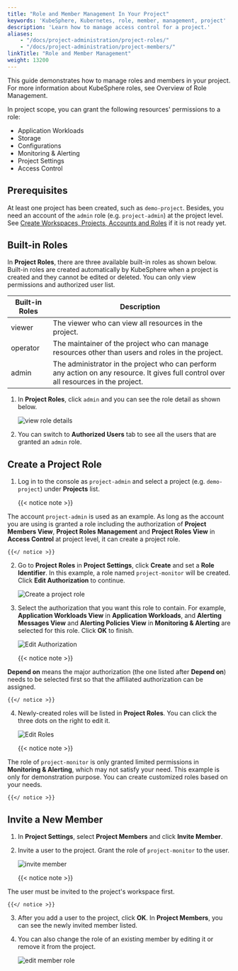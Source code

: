 ```yaml
---
title: "Role and Member Management In Your Project"
keywords: 'KubeSphere, Kubernetes, role, member, management, project'
description: 'Learn how to manage access control for a project.'
aliases: 
    - "/docs/project-administration/project-roles/"
    - "/docs/project-administration/project-members/"
linkTitle: "Role and Member Management"
weight: 13200
---
```


This guide demonstrates how to manage roles and members in your project. For more information about KubeSphere roles, see Overview of Role Management.

In project scope, you can grant the following resources' permissions to a role:

- Application Workloads
- Storage
- Configurations
- Monitoring & Alerting
- Project Settings
- Access Control

## Prerequisites

At least one project has been created, such as `demo-project`. Besides, you need an account of the `admin` role (e.g. `project-admin`) at the project level. See [Create Workspaces, Projects, Accounts and Roles](../../quick-start/create-workspace-and-project/) if it is not ready yet.

## Built-in Roles

In **Project Roles**, there are three available built-in roles as shown below. Built-in roles are created automatically by KubeSphere when a project is created and they cannot be edited or deleted. You can only view permissions and authorized user list.

| Built-in Roles     | Description                                                  |
| ------------------ | ------------------------------------------------------------ |
| viewer | The viewer who can view all resources in the project. |
| operator   | The maintainer of the project who can manage resources other than users and roles in the project. |
| admin     | The administrator in the project who can perform any action on any resource. It gives full control over all resources in the project. |

1. In **Project Roles**, click `admin` and you can see the role detail as shown below.

    ![view role details](/images/docs/project-admin/project_role_detail.png)

2. You can switch to **Authorized Users** tab to see all the users that are granted an `admin` role.

## Create a Project Role

1. Log in to the console as `project-admin` and select a project (e.g. `demo-project`) under **Projects** list.

    {{< notice note >}}

The account `project-admin` is used as an example. As long as the account you are using is granted a role including the authorization of **Project Members View**, **Project Roles Management** and **Project Roles View** in **Access Control** at project level, it can create a project role.

    {{</ notice >}}

2. Go to **Project Roles** in **Project Settings**, click **Create** and set a **Role Identifier**. In this example, a role named `project-monitor` will be created. Click **Edit Authorization** to continue.

    ![Create a project role](/images/docs/project-admin/project_role_create_step1.png)

3. Select the authorization that you want this role to contain. For example, **Application Workloads View** in **Application Workloads**, and **Alerting Messages View** and **Alerting Policies View** in **Monitoring & Alerting** are selected for this role. Click **OK** to finish.

    ![Edit Authorization](/images/docs/project-admin/project_role_create_step2.png)

    {{< notice note >}}

**Depend on** means the major authorization (the one listed after **Depend on**) needs to be selected first so that the affiliated authorization can be assigned.

    {{</ notice >}}

4. Newly-created roles will be listed in **Project Roles**. You can click the three dots on the right to edit it.

    ![Edit Roles](/images/docs/project-admin/project_role_list.png)

    {{< notice note >}}

The role of `project-monitor` is only granted limited permissions in **Monitoring & Alerting**, which may not satisfy your need. This example is only for demonstration purpose. You can create customized roles based on your needs.

    {{</ notice >}}

## Invite a New Member

1. In **Project Settings**, select **Project Members** and click **Invite Member**.
2. Invite a user to the project. Grant the role of `project-monitor` to the user. 

    ![invite member](/images/docs/project-admin/project_invite_member_step2.png)

    {{< notice note >}}

The user must be invited to the project's workspace first.

    {{</ notice >}}

3. After you add a user to the project, click **OK**. In **Project Members**, you can see the newly invited member listed.

4. You can also change the role of an existing member by editing it or remove it from the project.

    ![edit member role](/images/docs/project-admin/project_user_edit.png)
